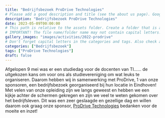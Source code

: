 ```yaml
---
title: "Bedrijfsbezoek ProDrive Technologies"
# Please add a good description and title (see the about us page). Google uses it to recommend the website
description: "Bedrijfsbezoek ProDrive Technologies"
date: 2023-05-09T00:00:00
# This path is relative to the assets folder. Create a folder that is assets/images/activities/file-name
# IMPORTANT! The file name/folder name may not contain capital letters!
gallery_images: "images/activities/2022-prodrive"
# Don't forget capital letters in the categories and tags. Also check all categories and tags by loading the activities page and looking at the list.
categories: ["Bedrijfsbezoek"]
tags: ["ProDrive Technologies"]
draft: false
---
```


Afgelopen 9 mei was er een studiedag voor de docenten van TI…… de uitgekozen kans om voor ons als studievereniging om wat leuks te organiseren. Daarom hebben wij in samenwerking met ProDrive, 1 van onze sponsoren, een bedrijfsbezoek georganiseerd bij hun locatie in Eindhoven! Met velen van onze opleiding zijn we langs geweest en hebben we een kijkje achter de schermen gekregen en zijn we veel te weten gekomen over het bedrijfsleven. Dit was een zeer geslaagde en gezellige dag en willen daarom ook graag onze sponsor, [ProDrive Technologies](https://prodrive-technologies.com/) bedanken voor de moeite en inzet!